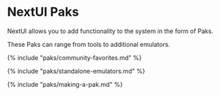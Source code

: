 # NextUI Paks

NextUI allows you to add functionality to the system in the form of Paks.

These Paks can range from tools to additional emulators.

{% include "paks/community-favorites.md" %}

{% include "paks/standalone-emulators.md" %}

{% include "paks/making-a-pak.md" %}
